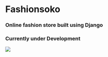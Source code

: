 # Fashionsoko 
### Online fashion store built using Django
### Currently under Development 

<img src="../fashionsoko/static/images/soko.jpg">